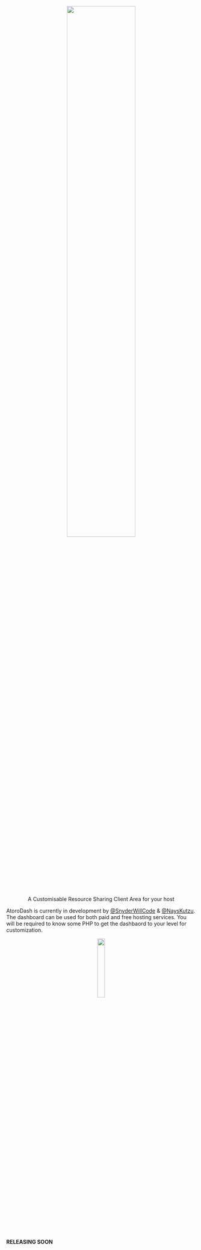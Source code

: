 <p align="center"><img src="https://i.imgur.com/42PH6NI.png" width=60% /></p>
<p align="center">A Customisable Resource Sharing Client Area for your host</p>

AtoroDash is currently in development by [@SnyderWillCode](https://github.com/SnyderWillCode) & [@NaysKutzu](https://github.com/nayskutzu).
The dashboard can be used for both paid and free hosting services. You will be required to know some PHP to get the dashbaord to your level for customization.

<p align="center"><a href="https://docs.atoro.tech"><img src="https://i.imgur.com/IJnJnTA.png" width=20%></a></p>

**RELEASING SOON**
